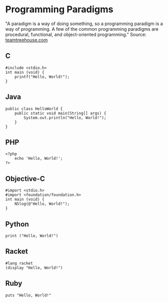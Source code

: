# Programming Paradigms #

"A paradigm is a way of doing something, so a programming paradigm is a way of programming. A few of the common programming paradigms are procedural, functional, and object-oriented programming." Source: [teamtreehouse.com](https://teamtreehouse.com/library/computer-basics/computer-languages/programming-paradigms)



## C ##

    #include <stdio.h>
    int main (void) {
        printf("Hello, World!");
    }


## Java ##

    public class HelloWorld {
        public static void main(String[] args) {
            System.out.println("Hello, World!");
        }
    }


## PHP ##

    <?php
        echo 'Hello, World!';
    ?>


## Objective-C ##

    #import <stdio.h>
    #import <foundation/foundation.h>
    int main (void) {
        NSlog(@"Hello, World!");
    }


## Python ##

    print ("Hello, World!")


## Racket ##

    #lang racket
    (display "Hello, World!")


## Ruby ##

    puts "Hello, World!"
